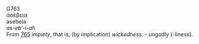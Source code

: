 <body>
  <p>G763<br>  ἀσέβεια  <br> asebeia  <br><i>as-eb‘-i-ah </i><br>From <a href="g0765.htm">765</a>  <i>impiety</i>, that is, (by implication) <i>wickedness:</i> - ungodly (-liness).<br></p>
 </body>